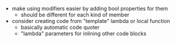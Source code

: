 - make using modifiers easier by adding bool properties for them
  - should be different for each kind of member
- consider creating code from "template" lambda or local function  
  - basically automatic code quoter
  - "lambda" parameters for inlining other code blocks
